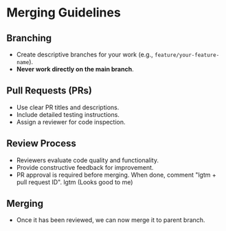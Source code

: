 # Merging Guidelines

## Branching

- Create descriptive branches for your work (e.g., `feature/your-feature-name`).
- **Never work directly on the main branch**.

## Pull Requests (PRs)

- Use clear PR titles and descriptions.
- Include detailed testing instructions.
- Assign a reviewer for code inspection.

## Review Process

- Reviewers evaluate code quality and functionality.
- Provide constructive feedback for improvement.
- PR approval is required before merging. When done, comment "lgtm + pull request ID". lgtm (Looks good to me)

## Merging

- Once it has been reviewed, we can now merge it to parent branch.

